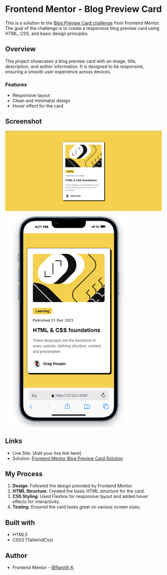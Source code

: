 # Frontend Mentor - Blog Preview Card

This is a solution to the [Blog Preview Card challenge](https://www.frontendmentor.io/challenges/blog-preview-card-ckPaj01IcS) from Frontend Mentor. The goal of the challenge is to create a responsive blog preview card using HTML, CSS, and basic design principles.


## Overview

This project showcases a blog preview card with an image, title, description, and author information. It is designed to be responsive, ensuring a smooth user experience across devices.

### Features

- Responsive layout
- Clean and minimalist design
- Hover effect for the card

## Screenshot

![Desktop](./assets/screenshots/desktop-preview.png)
![Mobile](./assets/screenshots/mobile-preview.png)

## Links

- Live Site: [Add your live link here]
- Solution: [Frontend Mentor Blog Preview Card Solution](https://www.frontendmentor.io/solutions)

## My Process

1. **Design**: Followed the design provided by Frontend Mentor.
2. **HTML Structure**: Created the basic HTML structure for the card.
3. **CSS Styling**: Used Flexbox for responsive layout and added hover effects for interactivity.
4. **Testing**: Ensured the card looks great on various screen sizes.

## Built with

- HTML5
- CSS3 (TailwindCss)

## Author

- Frontend Mentor - [@Ranjith K](https://www.frontendmentor.io/profile/thisisranjithk)

